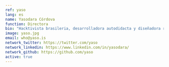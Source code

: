 ```yaml
---
ref: yaso
lang: es
name: Yasodara Córdova
function: Directora
bio: "Hacktivista brasileria, desarrolladora autodidacta y diseñadora radicada en Estados Unidos. En el pasado trabajó para las Naciones Unidas en Brasil, fue parte de la W3C y directora de la iniciativa “Serenata de Amor”. Actualmente es investigadora senior en la Harvard Kennedy School."
image: yaso.jpg
email: who@yaso.is
network_twitter: https://twitter.com/yaso
network_linkedin: https://www.linkedin.com/in/yasodara/
network_github: https://github.com/yaso
active: true
---
```

